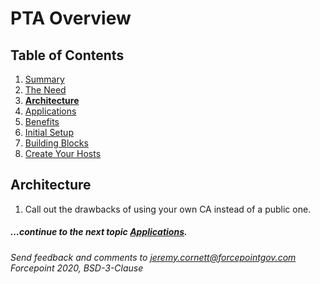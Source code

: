 # PTA Overview

## Table of Contents

1. [Summary](README.md)
1. [The Need](the_need.md)
1. __[Architecture](architecture.md)__
1. [Applications](applications.md)
1. [Benefits](benefits.md)
1. [Initial Setup](initial_setup.md)
1. [Building Blocks](building_blocks.md)
1. [Create Your Hosts](create_your_hosts.md)


## Architecture


1. Call out the drawbacks of using your own CA instead of a public one.



##### ...continue to the next topic [Applications](applications.md).

_Send feedback and comments to [jeremy.cornett@forcepointgov.com](mailto:jeremy.cornett@forcepointgov.com) Forcepoint 2020, BSD-3-Clause_
